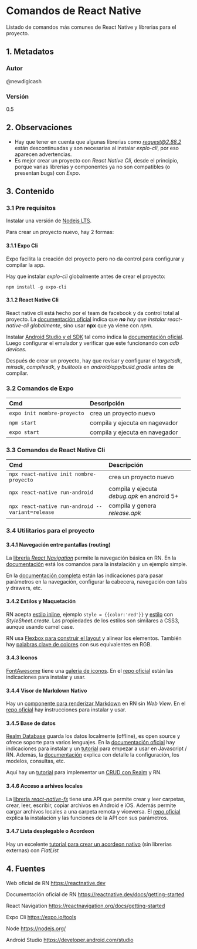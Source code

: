 # Comandos de React Native
Listado de comandos más comunes de React Native y librerias para el proyecto.

## 1. Metadatos

### Autor
@newdigicash

### Versión
0.5

## 2. Observaciones
+ Hay que tener en cuenta que algunas librerias como *request@2.88.2* están descontinuadas 
y son necesarias al instalar _explo-cli_, por eso aparecen advertencias.
+ Es mejor crear un proyecto con *React Native Cli*, desde el principio, porque varias 
librerías y componentes ya no son compatibles (o presentan bugs) con _Expo_. 

## 3. Contenido 

### 3.1 Pre requisitos
Instalar una versión de [Nodejs LTS][urlNodejs].

Para crear un proyecto nuevo, hay 2 formas:

#### 3.1.1 Expo Cli

Expo facilita la creación del proyecto pero no da control para configurar y compilar la app.

Hay que instalar _explo-cli_ globalmente antes de crear el proyecto:
~~~
npm install -g expo-cli
~~~

#### 3.1.2 React Native Cli
React native cli está hecho por el team de facebook y da control total al proyecto. 
La [documentación oficial][urlSetup] indica que *__no__ hay que instalar react-native-cli globalmente*, 
sino usar __npx__ que ya viene con _npm_.

Instalar [Android Studio y el SDK][urlAndroidStudio] tal como indica la [documentación oficial][urlSetup]. 
Luego configurar el emulador y verificar que este funcionando con *adb devices*.

Después de crear un proyecto, hay que revisar y configurar el _targetsdk_, _minsdk_, 
_compilesdk_, y _builtools_ en *android/app/build.gradle* antes de compilar.

### 3.2 Comandos de Expo
Cmd | Descripción
:-- | :--
`expo init nombre-proyecto` | crea un proyecto nuevo
`npm start` | compila y ejecuta en nagevador
`expo start` | compila y ejecuta en navegador

### 3.3 Comandos de React Native Cli
Cmd | Descripción
:-- | :--
`npx react-native init nombre-proyecto` | crea un proyecto nuevo
`npx react-native run-android` | compila y ejecuta *debug.apk* en android 5+
`npx react-native run-android --variant=release` | compila y genera *release.apk*

### 3.4 Utilitarios para el proyecto

#### 3.4.1 Navegación entre pantallas (routing)
La [librería *React Navigation*][urlNavigation] permite la navegación básica en RN. 
En la [documentación][urlNavigation] está los comandos para la instalación y un ejemplo simple.

En la [documentación completa][urlNavigationFull] están las indicaciones para pasar parámetros en 
la navegación, configurar la cabecera, navegación con tabs y drawers, etc.

#### 3.4.2 Estilos y Maquetación
RN acepta [estilo inline][urlEstilo], ejemplo `style = {{color:'red'}}` y [estilo][urlEstilo] 
con *StyleSheet.create*. Las propiedades de los estilos son similares a CSS3, aunque usando camel case.

RN usa [Flexbox para construir el layout][urlRNFlex] y alinear los elementos. También hay 
[palabras clave de colores][urlColorKey] con sus equivalentes en RGB.

#### 3.4.3 Iconos

[FontAwesome][urlFontAwesome] tiene una [galería de iconos][urlFontAwesomeGallery]. 
En el [repo oficial][urlFontAwesome] están las indicaciones para instalar y usar.

#### 3.4.4 Visor de Markdown Nativo
Hay un [componente para renderizar Markdown][urlMarkdownRepo] en RN sin *Web View*. 
En el [repo oficial][urlMarkdownRepo] hay instrucciones para instalar y usar.

#### 3.4.5 Base de datos
[Realm Database][urlRealmDB] guarda los datos localmente (offline), es open source y 
ofrece soporte para varios lenguajes. 
En la [documentación oficial][urlRealmReact] hay indicaciones para instalar y un 
[tutorial][urlRealmReact] para empezar a usar en Javascript / RN. 
Además, la [documentación][urlRealmReact] explica con detalle la configuración, 
los modelos, consultas, etc. 

Aquí hay un [tutorial][urlReamlTuto] para implementar un [CRUD con Realm][urlReamlTuto] y RN.

#### 3.4.6 Acceso a arhivos locales
La [librería *react-native-fs*][urlRNFileSys] tiene una API que permite crear y leer carpetas, 
crear, leer, escribir, copiar archivos en Android e iOS. Además permite cargar 
archivos locales a una carpeta remota y viceversa. El [repo oficial][urlRNFileSys] explica la 
instalación y las funciones de la API con sus parámetros.

#### 3.4.7 Lista desplegable o Acordeon
Hay un excelente [tutorial para crear un acordeon nativo][urlAccordionTuto] (sin librerias externas) 
con _FlatList_

## 4. Fuentes
Web oficial de RN <https://reactnative.dev>

Documentación oficial de RN <https://reactnative.dev/docs/getting-started>

React Navigation <https://reactnavigation.org/docs/getting-started>

Expo Cli <https://expo.io/tools>

Node <https://nodejs.org/>

Android Studio <https://developer.android.com/studio>

[//]: # (referencias citadas)
[urlSetup]: https://reactnative.dev/docs/environment-setup
[urlNodejs]: https://nodejs.org/en/
[urlAndroidStudio]: https://developer.android.com/studio
[urlNavigation]: https://reactnative.dev/docs/navigation
[urlNavigationFull]: https://reactnavigation.org/docs/getting-started
[urlEstilo]: https://reactnative.dev/docs/style
[urlRNFlex]: https://reactnative.dev/docs/flexbox
[urlColorKey]: https://reactnative.dev/docs/colors
[urlFontAwesome]: https://github.com/FortAwesome/react-native-fontawesome
[urlFontAwesomeGallery]: https://fontawesome.com/icons?d=gallery
[urlMarkdownRepo]: https://github.com/iamacup/react-native-markdown-display
[urlRealmDB]: https://www.mongodb.com/realm/mobile/database
[urlRealmReact]: https://realm.io/docs/javascript/latest
[urlReamlTuto]: https://aboutreact.com/example-of-realm-database-in-react-native
[urlRNFileSys]: https://github.com/itinance/react-native-fs
[urlAccordionTuto]: https://medium.com/@KPS250/creating-an-accordion-in-react-native-f313748b7b46
